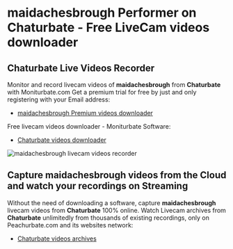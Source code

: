 # maidachesbrough Performer on Chaturbate - Free LiveCam videos downloader

## Chaturbate Live Videos Recorder

Monitor and record livecam videos of **maidachesbrough** from **Chaturbate** with Moniturbate.com
Get a premium trial for free by just and only registering with your Email address:
* [maidachesbrough Premium videos downloader](https://moniturbate.com/request-demo-licence-key.html)

Free livecam videos downloader - Moniturbate Software:
* [Chaturbate videos downloader](https://moniturbate.com/moniturbate-download-software.html)

![maidachesbrough livecam videos recorder](https://peachurnet.com/templates/moniturbate-software.png)


## Capture maidachesbrough videos from the Cloud and watch your recordings on Streaming

Without the need of downloading a software, capture **maidachesbrough** livecam videos from **Chaturbate** 100% online.
Watch Livecam archives from **Chaturbate** unlimitedly from thousands of existing recordings, only on Peachurbate.com and its websites network:
* [Chaturbate videos archives](https://peachurnet.com/)
